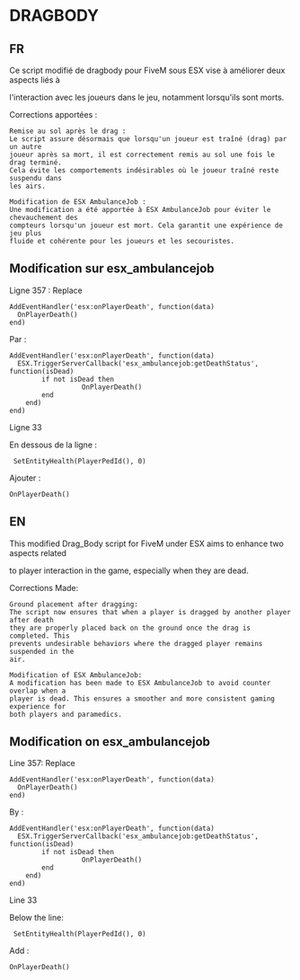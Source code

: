 
# DRAGBODY




## FR

Ce script modifié de dragbody pour FiveM sous ESX vise à améliorer deux aspects liés à 

l'interaction avec les joueurs dans le jeu, notamment lorsqu'ils sont morts.


Corrections apportées :

    Remise au sol après le drag :
    Le script assure désormais que lorsqu'un joueur est traîné (drag) par un autre
    joueur après sa mort, il est correctement remis au sol une fois le drag terminé.
    Cela évite les comportements indésirables où le joueur traîné reste suspendu dans
    les airs.

    Modification de ESX AmbulanceJob :
    Une modification a été apportée à ESX AmbulanceJob pour éviter le chevauchement des
    compteurs lorsqu'un joueur est mort. Cela garantit une expérience de jeu plus 
    fluide et cohérente pour les joueurs et les secouristes.


## Modification sur esx_ambulancejob

Ligne 357 : Replace

    AddEventHandler('esx:onPlayerDeath', function(data)
      OnPlayerDeath()
    end)

Par :

    AddEventHandler('esx:onPlayerDeath', function(data)
      ESX.TriggerServerCallback('esx_ambulancejob:getDeathStatus', function(isDead)
            if not isDead then
                      OnPlayerDeath()
            end
        end)
    end)

Ligne 33 

En dessous de la ligne :

     SetEntityHealth(PlayerPedId(), 0)

Ajouter : 

    OnPlayerDeath()


## EN

This modified Drag_Body script for FiveM under ESX aims to enhance two aspects related

to player interaction in the game, especially when they are dead.


Corrections Made:

    Ground placement after dragging:
    The script now ensures that when a player is dragged by another player after death
    they are properly placed back on the ground once the drag is completed. This
    prevents undesirable behaviors where the dragged player remains suspended in the
    air.

    Modification of ESX AmbulanceJob:
    A modification has been made to ESX AmbulanceJob to avoid counter overlap when a
    player is dead. This ensures a smoother and more consistent gaming experience for
    both players and paramedics.


## Modification on esx_ambulancejob

Line 357: Replace

    AddEventHandler('esx:onPlayerDeath', function(data)
      OnPlayerDeath()
    end)

By :

    AddEventHandler('esx:onPlayerDeath', function(data)
      ESX.TriggerServerCallback('esx_ambulancejob:getDeathStatus', function(isDead)
            if not isDead then
                      OnPlayerDeath()
            end
        end)
    end)

Line 33 

Below the line:

     SetEntityHealth(PlayerPedId(), 0)

Add :

    OnPlayerDeath()








